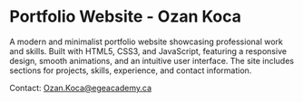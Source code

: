 # Portfolio Website - Ozan Koca

A modern and minimalist portfolio website showcasing professional work and skills. Built with HTML5, CSS3, and JavaScript, featuring a responsive design, smooth animations, and an intuitive user interface. The site includes sections for projects, skills, experience, and contact information.

Contact: Ozan.Koca@egeacademy.ca
